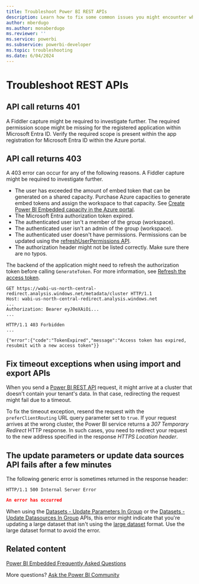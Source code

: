 ```yaml
---
title: Troubleshoot Power BI REST APIs
description: Learn how to fix some common issues you might encounter when using Power BI REST APIs for Power BI Embedded features.
author: mberdugo
ms.author: monaberdugo
ms.reviewer: ''
ms.service: powerbi
ms.subservice: powerbi-developer
ms.topic: troubleshooting
ms.date: 6/04/2024
---
```


# Troubleshoot REST APIs

## API call returns 401

A Fiddler capture might be required to investigate further. The required permission scope might be missing for the registered application within Microsoft Entra ID. Verify the required scope is present within the app registration for Microsoft Entra ID within the Azure portal.

## API call returns 403

A 403 error can occur for any of the following reasons. A Fiddler capture might be required to investigate further.

* The user has exceeded the amount of embed token that can be generated on a shared capacity. Purchase Azure capacities to generate embed tokens and assign the workspace to that capacity. See [Create Power BI Embedded capacity in the Azure portal](/azure/power-bi-embedded/create-capacity).
* The Microsoft Entra authorization token expired.
* The authenticated user isn't a member of the group (workspace).
* The authenticated user isn't an admin of the group (workspace).
* The authenticated user doesn't have permissions. Permissions can be updated using the [refreshUserPermissions API](/rest/api/power-bi/users/refreshuserpermissions).
* The authorization header might not be listed correctly. Make sure there are no typos.

The backend of the application might need to refresh the authorization token before calling `GenerateToken`. For more information, see [Refresh the access token](/javascript/api/overview/powerbi/refresh-token).

```console
GET https://wabi-us-north-central-redirect.analysis.windows.net/metadata/cluster HTTP/1.1
Host: wabi-us-north-central-redirect.analysis.windows.net
...
Authorization: Bearer eyJ0eXAiOi...
...

HTTP/1.1 403 Forbidden
...

{"error":{"code":"TokenExpired","message":"Access token has expired, resubmit with a new access token"}}
```

## Fix timeout exceptions when using import and export APIs

When you send a [Power BI REST API](/rest/api/power-bi/) request, it might arrive at a cluster that doesn't contain your tenant's data. In that case, redirecting the request might fail due to a timeout.

To fix the timeout exception, resend the request with the `preferClientRouting` URL query parameter set to `true`. If your request arrives at the wrong cluster, the Power BI service returns a *307 Temporary Redirect* HTTP response. In such cases, you need to redirect your request to the new address specified in the response *HTTPS Location header*.

## The update parameters or update data sources API fails after a few minutes

The following generic error is sometimes returned in the response header:

`HTTP/1.1 500 Internal Server Error`

```json
An error has occurred
```

When using the [Datasets - Update Parameters In Group](/rest/api/power-bi/datasets/update-parameters-in-group) or the [Datasets - Update Datasources In Group](/rest/api/power-bi/datasets/update-datasources-in-group) APIs, this error might indicate that you're updating a large dataset that isn't using the [large dataset](../../enterprise/service-premium-large-models.md) format. Use the large dataset format to avoid the error.

## Related content

[Power BI Embedded Frequently Asked Questions](embedded-faq.yml)

More questions? [Ask the Power BI Community](https://community.powerbi.com/)

